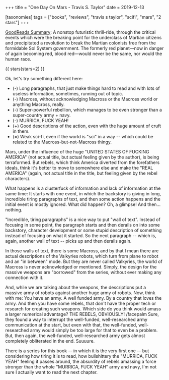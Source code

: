 +++
title = "One Day On Mars - Travis S. Taylor"
date = 2019-12-13

[taxonomies]
tags = ["books", "reviews", "travis s taylor", "scifi", "mars", "2 stars"]
+++

[GoodReads Summary](https://www.goodreads.com/book/show/20638066-one-day-on-mars):
A nonstop futuristic thrill-ride, through the critical events which were the
breaking point for the underclass of Martian citizens and precipitated a
revolution to break the Martian colonists free from the formidable Sol System
government. The formerly red planet—now in danger of again becoming red, blood
red—would never be the same, nor would the human race.

<!-- more -->

{{ stars(stars=2) }}

Ok, let's try something different here:

* (-) Long paragraphs, that just make things hard to read and with lots of
  useless information, sometimes, running out of topic.
* (-) Macross, without acknowledging Macross or the Macross world or anything
  Macross, really.
* (-) Super-powerful rebellion, which manages to be even stronger than a
  super-country army + navy.
* (-) MURRICA, FUCK YEAH!
* (+) Good descriptions of the action, even with the huge amount of cruft in
  them.
* (=) Weak sci-fi, even if the world is "sci" in a way -- which could be
  related to the Macross-but-not-Macross thingy.

Mars, under the influence of the huge "UNITED STATES OF FUCKING AMERICA" (not
actual title, but actual feeling given by the author), is being terraformed.
But rebels, which think America diverted from the forefathers ideals, think
it's better to move to somewhere else and make the "REAL AMERICA" (again, not
actual title in the title, but feeling given by the rebel characters).

What happens is a clusterfuck of information and lack of information at the
same time: It starts with one event, in which the backstory is giving in long,
incredible tiring paragraphs of text, and then some action happens and the
initial event is mostly ignored. What did happen? Oh, a glimpse! And then...
nothing.

"Incredible, tiring paragraphs" is a nice way to put "wall of text". Instead
of focusing in some point, the paragraph starts and then derails on into some
backstory, character development or some stupid description of something
instead of focusing on what it started. So the next paragraph -- which is,
again, another wall of text -- picks up and then derails again.

In those walls of text, there is some Macross, and by that I mean there are
actual descriptions of the Valkyries robots, which turn from plane to robot
and an "in between" mode. But they are never called Valkyries, the world of
Macross is never acknowledged or mentioned. Simply, the design for the massive
weapons are "borrowed" from the series, without ever making any connection
with it.

And, while we are talking about the weapons, the descriptions put a massive
army of robots against another huge army of robots. Now, think with me: You have
an army. A well funded army. By a country that loves the army. And then you
have some rebels, that don't have the proper tech or research for creating
such weapons. Which side do you think would amass a larger numerical
advantage? THE REBELS, OBVIOUSLY! /facepalm Sure, they found a way to
interrupt the well-funded, well-researched army communication at the start,
but even with that, the well-funded, well-researched army would simply be too
large for that to even be a problem. But, then again, the well-funded,
well-researched army gets almost completely obliterated in the end. Suuuure.

There is a series for this book -- in which it is the very first one -- but
considering how tiring it is to read, how bullshittery the "MURRICA, FUCK
YEAH" feeling it passes around, the absurdity of rebels amassing a force
stronger than the whole "MURRICA, FUCK YEAH" army and navy, I'm not sure I
actually want to read the next chapter.
